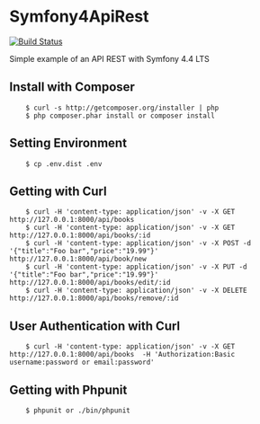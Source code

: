 # Symfony4ApiRest

[![Build Status](https://travis-ci.org/Tony133/Symfony4ApiRest.svg?branch=master)](https://travis-ci.org/Tony133/Symfony4ApiRest)

Simple example of an API REST with Symfony 4.4 LTS

## Install with Composer

```
    $ curl -s http://getcomposer.org/installer | php
    $ php composer.phar install or composer install
```

## Setting Environment

```
    $ cp .env.dist .env
```

## Getting with Curl 

```
    $ curl -H 'content-type: application/json' -v -X GET http://127.0.0.1:8000/api/books 
    $ curl -H 'content-type: application/json' -v -X GET http://127.0.0.1:8000/api/books/:id
    $ curl -H 'content-type: application/json' -v -X POST -d '{"title":"Foo bar","price":"19.99"}' http://127.0.0.1:8000/api/book/new 
    $ curl -H 'content-type: application/json' -v -X PUT -d '{"title":"Foo bar","price":"19.99"}' http://127.0.0.1:8000/api/books/edit/:id
    $ curl -H 'content-type: application/json' -v -X DELETE http://127.0.0.1:8000/api/books/remove/:id
```

## User Authentication with Curl 

```
    $ curl -H 'content-type: application/json' -v -X GET http://127.0.0.1:8000/api/books  -H 'Authorization:Basic username:password or email:password' 
```

## Getting with Phpunit

```
    $ phpunit or ./bin/phpunit
```
